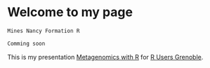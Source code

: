 # Welcome to my page


```markdown
Mines Nancy Formation R
```


```markdown
Comming soon
```

This is my presentation [Metagenomics with R](https://mrsn4ke.github.io/Slides/MetagenomicsRGrenoble) for [R Users Grenoble](https://r-in-grenoble.github.io/index.html).


